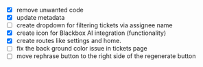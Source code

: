 - [x] remove unwanted code
- [x] update metadata
- [ ] create dropdown for filtering tickets via assignee name
- [x] create icon for Blackbox AI integration (functionality)
- [x] create routes like settings and home.
- [ ] fix the back ground color issue in tickets page
- [ ] move rephrase button to the right side of the regenerate button
